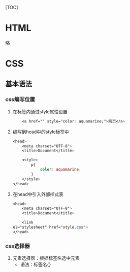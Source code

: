 [TOC]

# HTML

略

# CSS

## 基本语法

### css编写位置

1. 在标签内通过style属性设置

   ```css
       <a href="" style="color: aquamarine;">网页</a>
   ```

2. 编写到head中的style标签中

   ```css
   <head>
       <meta charset="UTF-8">
       <title>Document</title>
   
       <style>
           p{
               color: aquamarine;
           }
       </style>
   </head>
   ```

3. 在head中引入外部样式表

   ```css
   <head>
       <meta charset="UTF-8">
       <title>Document</title>
   
       <link 
   el="stylesheet" href="style.css">
   </head>
   ```

### css选择器

1. 元素选择器：根据标签名选中元素
   - 语法：标签名{}



